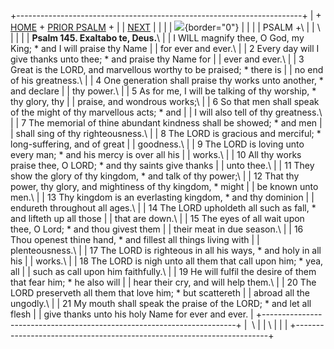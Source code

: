 +-----------------------------------------------------------------------+
| \+ [HOME](../index.html) + [PRIOR PSALM](Ps144.html) +                |
| [NEXT](Ps146.html)                                                    |
|                                                                       |
| ![](http://stats.superstats.com/b/ss/DAVIDMCMANNES/1){border="0"}     |
|                                                                       |
| PSALM +\                                                              |
| \                                                                     |
|                                                                       |
| **Psalm 145. Exaltabo te, Deus.**\                                    |
| I WILL magnify thee, O God, my King; \* and I will praise thy Name    |
| for ever and ever.\                                                   |
| 2 Every day will I give thanks unto thee; \* and praise thy Name for  |
| ever and ever.\                                                       |
| 3 Great is the LORD, and marvellous worthy to be praised; \* there is |
| no end of his greatness.\                                             |
| 4 One generation shall praise thy works unto another, \* and declare  |
| thy power.\                                                           |
| 5 As for me, I will be talking of thy worship, \* thy glory, thy      |
| praise, and wondrous works;\                                          |
| 6 So that men shall speak of the might of thy marvellous acts; \* and |
| I will also tell of thy greatness.\                                   |
| 7 The memorial of thine abundant kindness shall be showed; \* and men |
| shall sing of thy righteousness.\                                     |
| 8 The LORD is gracious and merciful; \* long-suffering, and of great  |
| goodness.\                                                            |
| 9 The LORD is loving unto every man; \* and his mercy is over all his |
| works.\                                                               |
| 10 All thy works praise thee, O LORD; \* and thy saints give thanks   |
| unto thee.\                                                           |
| 11 They show the glory of thy kingdom, \* and talk of thy power;\     |
| 12 That thy power, thy glory, and mightiness of thy kingdom, \* might |
| be known unto men.\                                                   |
| 13 Thy kingdom is an everlasting kingdom, \* and thy dominion         |
| endureth throughout all ages.\                                        |
| 14 The LORD upholdeth all such as fall, \* and lifteth up all those   |
| that are down.\                                                       |
| 15 The eyes of all wait upon thee, O Lord; \* and thou givest them    |
| their meat in due season.\                                            |
| 16 Thou openest thine hand, \* and fillest all things living with     |
| plenteousness.\                                                       |
| 17 The LORD is righteous in all his ways, \* and holy in all his      |
| works.\                                                               |
| 18 The LORD is nigh unto all them that call upon him; \* yea, all     |
| such as call upon him faithfully.\                                    |
| 19 He will fulfil the desire of them that fear him; \* he also will   |
| hear their cry, and will help them.\                                  |
| 20 The LORD preserveth all them that love him; \* but scattereth      |
| abroad all the ungodly.\                                              |
| 21 My mouth shall speak the praise of the LORD; \* and let all flesh  |
| give thanks unto his holy Name for ever and ever.                     |
+-----------------------------------------------------------------------+
|  \                                                                    |
| \                                                                     |
| [](http://www.episcopalnet.org/DBS/DOR.html)                          |
+-----------------------------------------------------------------------+
